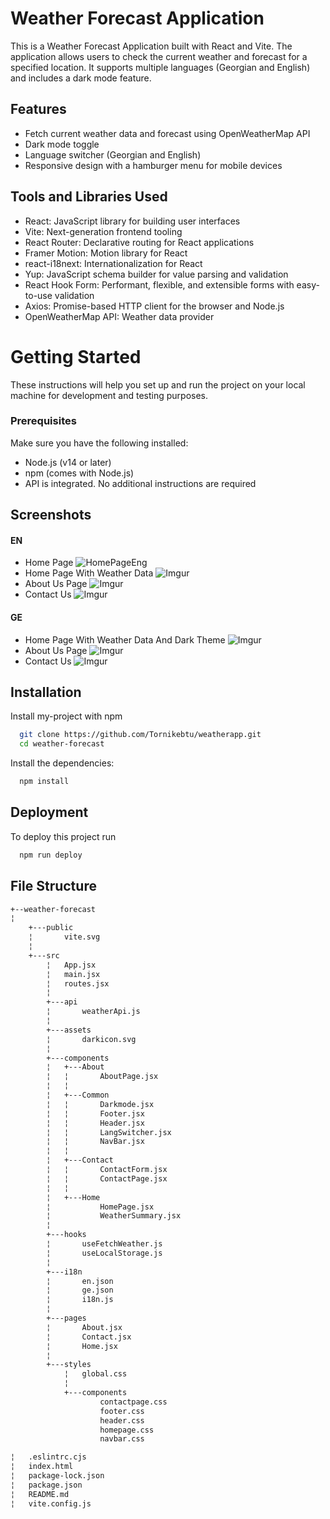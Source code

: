 # Weather Forecast Application

This is a Weather Forecast Application built with React and Vite. The application allows users to check the current weather and forecast for a specified location. It supports multiple languages (Georgian and English) and includes a dark mode feature.

## Features

- Fetch current weather data and forecast using OpenWeatherMap API
- Dark mode toggle
- Language switcher (Georgian and English)
- Responsive design with a hamburger menu for mobile devices

## Tools and Libraries Used

- React: JavaScript library for building user interfaces
- Vite: Next-generation frontend tooling
- React Router: Declarative routing for React applications
- Framer Motion: Motion library for React
- react-i18next: Internationalization for React
- Yup: JavaScript schema builder for value parsing and validation
- React Hook Form: Performant, flexible, and extensible forms with easy-to-use validation
- Axios: Promise-based HTTP client for the browser and Node.js
- OpenWeatherMap API: Weather data provider

# Getting Started

These instructions will help you set up and run the project on your local machine for development and testing purposes.

### Prerequisites

Make sure you have the following installed:

- Node.js (v14 or later)
- npm (comes with Node.js)
- API is integrated. No additional instructions are required

## Screenshots

#### EN

- Home Page
  ![HomePageEng](https://i.imgur.com/SgOLSOh.png)
- Home Page With Weather Data
  ![Imgur](https://imgur.com/6ROuukR.png)
- About Us Page
  ![Imgur](https://imgur.com/nCfdAWh.png)
- Contact Us
  ![Imgur](https://imgur.com/2yYu3r1.png)

#### GE

- Home Page With Weather Data And Dark Theme
  ![Imgur](https://imgur.com/IPUkJ9A.png)
- About Us Page
  ![Imgur](https://imgur.com/7675exW.png)
- Contact Us
  ![Imgur](https://imgur.com/YOPhaYv.png)

## Installation

Install my-project with npm

```bash
  git clone https://github.com/Tornikebtu/weatherapp.git
  cd weather-forecast
```

Install the dependencies:

```bash
  npm install
```

## Deployment

To deploy this project run

```bash
  npm run deploy
```

## File Structure

```bash
+--weather-forecast
¦
    +---public
    ¦       vite.svg
    ¦
    +---src
        ¦   App.jsx
        ¦   main.jsx
        ¦   routes.jsx
        ¦
        +---api
        ¦       weatherApi.js
        ¦
        +---assets
        ¦       darkicon.svg
        ¦
        +---components
        ¦   +---About
        ¦   ¦       AboutPage.jsx
        ¦   ¦
        ¦   +---Common
        ¦   ¦       Darkmode.jsx
        ¦   ¦       Footer.jsx
        ¦   ¦       Header.jsx
        ¦   ¦       LangSwitcher.jsx
        ¦   ¦       NavBar.jsx
        ¦   ¦
        ¦   +---Contact
        ¦   ¦       ContactForm.jsx
        ¦   ¦       ContactPage.jsx
        ¦   ¦
        ¦   +---Home
        ¦           HomePage.jsx
        ¦           WeatherSummary.jsx
        ¦
        +---hooks
        ¦       useFetchWeather.js
        ¦       useLocalStorage.js
        ¦
        +---i18n
        ¦       en.json
        ¦       ge.json
        ¦       i18n.js
        ¦
        +---pages
        ¦       About.jsx
        ¦       Contact.jsx
        ¦       Home.jsx
        ¦
        +---styles
            ¦   global.css
            ¦
            +---components
                    contactpage.css
                    footer.css
                    header.css
                    homepage.css
                    navbar.css

¦   .eslintrc.cjs
¦   index.html
¦   package-lock.json
¦   package.json
¦   README.md
¦   vite.config.js
```
